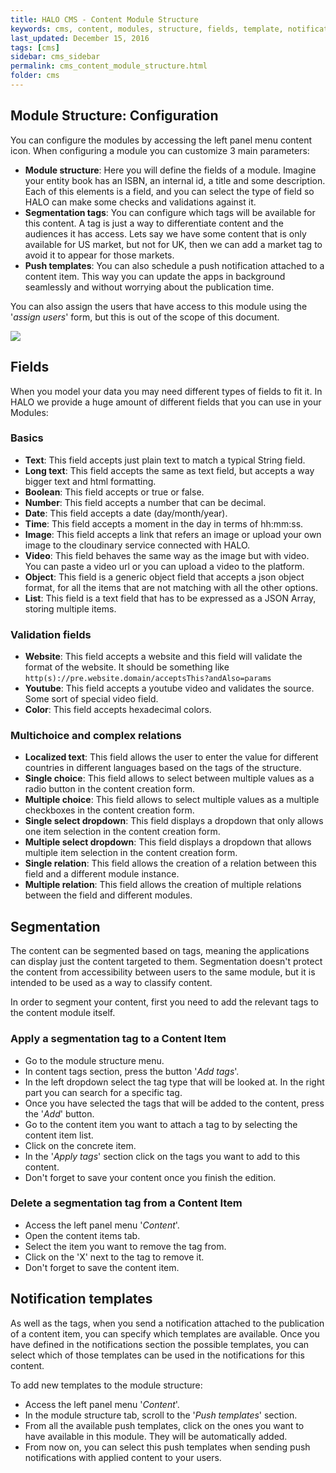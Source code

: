```yaml
---
title: HALO CMS - Content Module Structure
keywords: cms, content, modules, structure, fields, template, notification template, tag, segmentation, module
last_updated: December 15, 2016
tags: [cms]
sidebar: cms_sidebar
permalink: cms_content_module_structure.html
folder: cms
---
```


## Module Structure: Configuration

You can configure the modules by accessing the left panel menu <span class="fa fa-bars"/> content icon. When configuring a module you can
customize 3 main parameters:

- **Module structure**: Here you will define the fields of a module. Imagine your entity book has an ISBN, an internal id,
a title and some description. Each of this elements is a field, and you can select the type of field so HALO can make some
checks and validations against it.
- **Segmentation tags**: You can configure which tags will be available for this content. A tag is just a way to differentiate
content and the audiences it has access. Lets say we have some content that is only available for US market, but not for UK,
then we can add a market tag to avoid it to appear for those markets.
- **Push templates**: You can also schedule a push notification attached to a content item. This way you can update the apps
in background seamlessly and without worrying about the publication time.

You can also assign the users that have access to this module using the '*assign users*' form, but this is out of the scope of this document.

<img src="./images/tutorial_create_module_structure.gif" />


## Fields

When you model your data you may need different types of fields to fit it. In HALO we provide a huge amount of different fields 
that you can use in your Modules:

### Basics
- **Text**: This field accepts just plain text to match a typical String field.
- **Long text**: This field accepts the same as text field, but accepts a way bigger text and html formatting.
- **Boolean**: This field accepts or true or false.
- **Number**: This field accepts a number that can be decimal.
- **Date**: This field accepts a date (day/month/year).
- **Time**: This field accepts a moment in the day in terms of hh:mm:ss.
- **Image**: This field accepts a link that refers an image or upload your own image to the cloudinary service connected with HALO.
- **Video**: This field behaves the same way as the image but with video. You can paste a video url or you can upload a video to the platform.
- **Object**: This field is a generic object field that accepts a json object format, for all the items that are not matching with all the other options.
- **List**: This field is a text field that has to be expressed as a JSON Array, storing multiple items.

### Validation fields
- **Website**: This field accepts a website and this field will validate the format of the website. It should be something like `http(s)://pre.website.domain/acceptsThis?andAlso=params`
- **Youtube**: This field accepts a youtube video and validates the source. Some sort of special video field.
- **Color**: This field accepts hexadecimal colors.

### Multichoice and complex relations
- **Localized text**: This field allows the user to enter the value for different countries in different languages based on the tags of the structure.
- **Single choice**: This field allows to select between multiple values as a radio button in the content creation form.
- **Multiple choice**: This field allows to select multiple values as a multiple checkboxes in the content creation form.
- **Single select dropdown**: This field displays a dropdown that only allows one item selection in the content creation form.
- **Multiple select dropdown**: This field displays a dropdown that allows multiple item selection in the content creation form.
- **Single relation**: This field allows the creation of a relation between this field and a different module instance.
- **Multiple relation**: This field allows the creation of multiple relations between the field and different modules.

## Segmentation

The content can be segmented based on tags, meaning the applications can display just the content targeted to them. Segmentation doesn't protect the content from accessibility between users to the same module,
but it is intended to be used as a way to classify content.

In order to segment your content, first you need to add the relevant tags to the content module itself.

### Apply a segmentation tag to a Content Item

- Go to the module structure menu.
- In content tags section, press the button '*Add tags*'.
- In the left dropdown select the tag type that will be looked at. In the right part you can search for a specific tag.
- Once you have selected the tags that will be added to the content, press the '*Add*' button.
- Go to the content item you want to attach a tag to by selecting the content item list.
- Click on the concrete item.
- In the '*Apply tags*' section click on the tags you want to add to this content.
- Don't forget to save your content once you finish the edition.

### Delete a segmentation tag from a Content Item

- Access the left panel menu '*Content*'.
- Open the content items tab.
- Select the item you want to remove the tag from.
- Click on the 'X' next to the tag to remove it.
- Don't forget to save the content item.

## Notification templates

As well as the tags, when you send a notification attached to the publication of a content item, you can specify which templates are available. Once you have defined in the notifications
section the possible templates, you can select which of those templates can be used in the notifications for this content.

To add new templates to the module structure:

- Access the left panel menu '*Content*'.
- In the module structure tab, scroll to the '*Push templates*' section.
- From all the available push templates, click on the ones you want to have available in this module. They will be automatically added.
- From now on, you can select this push templates when sending push notifications with applied content to your users.
